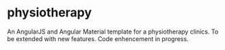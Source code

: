 # physiotherapy
An AngularJS and Angular Material template for a physiotherapy clinics.
To be extended with new features. Code enhencement in progress.

